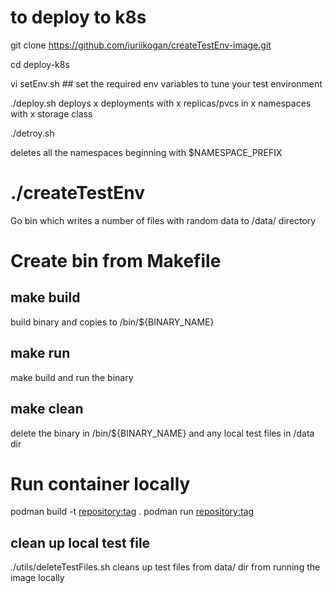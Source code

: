 # to deploy to k8s 

  git clone https://github.com/iuriikogan/createTestEnv-image.git

  cd deploy-k8s

  vi setEnv.sh ## set the required env variables to tune your test environment

  ./deploy.sh
  deploys x deployments with x replicas/pvcs in x namespaces with x storage class 

  ./detroy.sh 
  
  deletes all the namespaces beginning with $NAMESPACE_PREFIX

# ./createTestEnv
Go bin which writes a number of files with random data to /data/ directory

# Create bin from Makefile 

## make build 
  build binary and copies to /bin/${BINARY_NAME}

## make run
  make build and run the binary

## make clean
  delete the binary in /bin/${BINARY_NAME} and any local test files in /data dir

# Run container locally
  podman build -t <repository:tag> .
  podman run <repository:tag>

## clean up local test file
  
  ./utils/deleteTestFiles.sh
  cleans up test files from data/ dir from running the image locally
